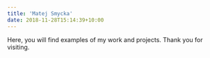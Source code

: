 ```yaml
---
title: 'Matej Smycka'
date: 2018-11-28T15:14:39+10:00
---
```


Here, you will find examples of my work and projects. Thank you for visiting.
